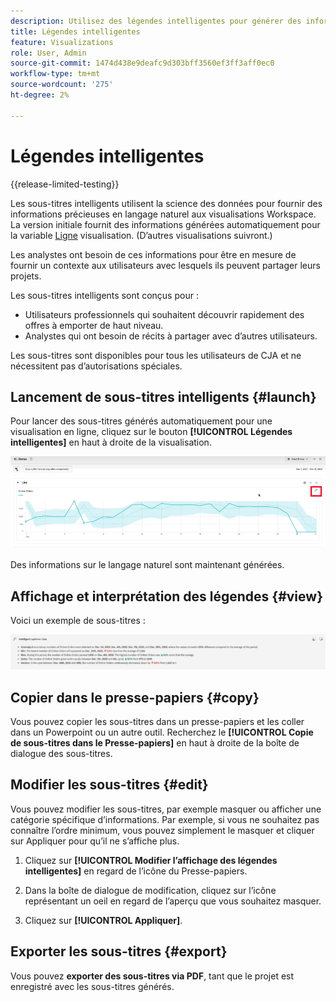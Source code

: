 ```yaml
---
description: Utilisez des légendes intelligentes pour générer des informations en langage naturel afin de faire rapidement apparaître les tendances dans les visualisations.
title: Légendes intelligentes
feature: Visualizations
role: User, Admin
source-git-commit: 1474d438e9deafc9d303bff3560ef3ff3aff0ec0
workflow-type: tm+mt
source-wordcount: '275'
ht-degree: 2%

---
```



# Légendes intelligentes

{{release-limited-testing}}

Les sous-titres intelligents utilisent la science des données pour fournir des informations précieuses en langage naturel aux visualisations Workspace. La version initiale fournit des informations générées automatiquement pour la variable [Ligne](line.md) visualisation. (D’autres visualisations suivront.)

Les analystes ont besoin de ces informations pour être en mesure de fournir un contexte aux utilisateurs avec lesquels ils peuvent partager leurs projets.

Les sous-titres intelligents sont conçus pour :

* Utilisateurs professionnels qui souhaitent découvrir rapidement des offres à emporter de haut niveau.
* Analystes qui ont besoin de récits à partager avec d’autres utilisateurs.

Les sous-titres sont disponibles pour tous les utilisateurs de CJA et ne nécessitent pas d’autorisations spéciales.

## Lancement de sous-titres intelligents {#launch}

Pour lancer des sous-titres générés automatiquement pour une visualisation en ligne, cliquez sur le bouton **[!UICONTROL Légendes intelligentes]** en haut à droite de la visualisation.

![lancement de légendes intelligentes](assets/intell-caps-1.png)

Des informations sur le langage naturel sont maintenant générées.

## Affichage et interprétation des légendes {#view}

Voici un exemple de sous-titres :

![Sous-titres](assets/captions.png)


## Copier dans le presse-papiers {#copy}

Vous pouvez copier les sous-titres dans un presse-papiers et les coller dans un Powerpoint ou un autre outil. Recherchez le **[!UICONTROL Copie de sous-titres dans le Presse-papiers]** en haut à droite de la boîte de dialogue des sous-titres.

## Modifier les sous-titres {#edit}

Vous pouvez modifier les sous-titres, par exemple masquer ou afficher une catégorie spécifique d’informations. Par exemple, si vous ne souhaitez pas connaître l’ordre minimum, vous pouvez simplement le masquer et cliquer sur Appliquer pour qu’il ne s’affiche plus.

1. Cliquez sur **[!UICONTROL Modifier l’affichage des légendes intelligentes]** en regard de l’icône du Presse-papiers.

1. Dans la boîte de dialogue de modification, cliquez sur l’icône représentant un oeil en regard de l’aperçu que vous souhaitez masquer.

1. Cliquez sur **[!UICONTROL Appliquer]**.

## Exporter les sous-titres {#export}

Vous pouvez **exporter des sous-titres via PDF**, tant que le projet est enregistré avec les sous-titres générés.


